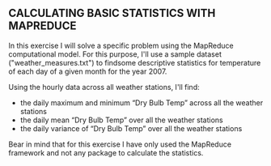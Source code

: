 ## CALCULATING BASIC STATISTICS WITH MAPREDUCE ##
In this exercise I will solve a specific problem using the MapReduce
computational model. For this purpose, I'll use a sample dataset ("weather_measures.txt") to findsome descriptive statistics for temperature of each day of a given month for the year 2007.

Using the hourly data across all weather stations, I'll find:
* the daily maximum and minimum “Dry Bulb Temp” across all the weather stations
* the daily mean “Dry Bulb Temp” over all the weather stations
* the daily variance of “Dry Bulb Temp” over all the weather stations

Bear in mind that for this exercise I have only used the MapReduce framework and 
not any package to calculate the statistics.
